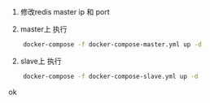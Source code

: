 1. 修改redis master ip 和 port 

2. master上 执行
```bash
    docker-compose -f docker-compose-master.yml up -d
```
2. slave上 执行
```bash
    docker-compose -f docker-compose-slave.yml up -d
```

ok